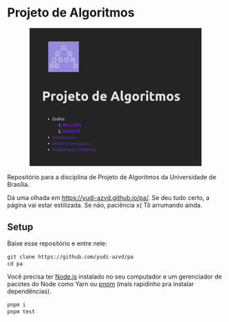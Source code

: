 # Projeto de Algoritmos

<p style="text-align: center;">
  <img width="400px" src="static/screenshot.png" alt="screenshot da página inicial">
</p>

Repositório para a disciplina de Projeto de Algoritmos da Universidade de Brasília.

Dá uma olhada em https://yudi-azvd.github.io/pa/. Se deu tudo certo,
a página vai estar estilizada. Se não, paciência x( Tô arrumando ainda.

## Setup

Baixe esse repositório e entre nele:

    git clone https://github.com/yudi-azvd/pa
    cd pa

Você precisa ter [Node.js](https://nodejs.org/en) instalado no seu computador
e um gerenciador de pacotes do Node como Yarn ou
[pnpm](https://pnpm.io/installation) (mais rapidinho pra instalar dependências).

```
pnpm i
pnpm test
```

<!--
## Godot

[Godot](https://godotengine.org/) é uma game engine Open Source e foi usada para
desenvolver algumas das atividades. Se você quiser testá-la nesse repositório,
você precisa apenas de uma cópia do [executável](https://godotengine.org/download/)
da engine para a sua distribuição e, opcionalmente, instalá-lo no _path_ da sua
máquina (prefira instalar a versão [4.0.2](https://github.com/godotengine/godot/releases/tag/4.0.2-stable)).

Se você instalou o executável no _path_, você deve poder iniciar o Godot apenas
digitando no terminal:

    godot

Isso vai abrir o Gerenciador de Projetos. Então siga o processo de [importação de projeto](https://docs.godotengine.org/en/3.0/getting_started/step_by_step/intro_to_the_editor_interface.html#:~:text=get%20started%20faster.-,Create%20or%20import%20a%20project,in%20the%20Project%20Path%20field.)
e importe o diretório `pa` baixado anteriormente.

Para executar algum script GDScript, faça:

    godot -s 0-graphs/main.gd --headless

Se você não instalou o executável no _path_, substitua `godot` nos comandos
anteriores por `./<caminho relativo para o executável Godot>`. Exemplo:

    ~/Downloads/Godot_v<...versão...> -s 0-graphs/main.gd --headless

Para mais informações consulte o [tutorial da CLI](https://docs.godotengine.org/en/stable/tutorials/editor/command_line_tutorial.html). -->
